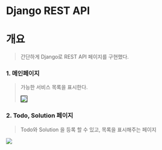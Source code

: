 # Django REST API

# 개요
> 간단하게 Django로 REST API 페이지를 구현했다.


### 1. 메인페이지
> 가능한 서비스 목록을 표시한다.
>
> <img src="https://user-images.githubusercontent.com/50435560/188361049-88897657-03e4-488d-98db-3b3507a6609a.png" style="border: 1px solid black">


### 2. Todo, Solution 페이지
> Todo와 Solution 을 등록 할 수 있고, 목록을 표시해주는 페이지
>
<kbd><img src="https://user-images.githubusercontent.com/50435560/188361053-0bd2389e-1528-4d22-8846-bcc45d8d8842.png"></kbd>
